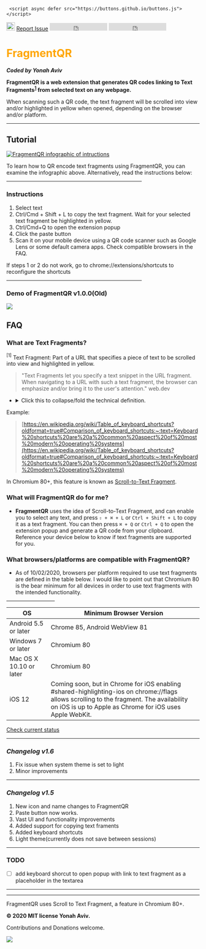 
 <meta name="google-site-verification" content="Ay7DuHomj_FffCIPkk06PMst9-V1kwZij44bLz5SeuI" />
    
   <!-- Global site tag (gtag.js) - Google Analytics -->
   <script async src="https://www.googletagmanager.com/gtag/js?id=UA-178685535-2"></script>
   <script>
     window.dataLayer = window.dataLayer || [];
     function gtag(){dataLayer.push(arguments);}
     gtag('js', new Date());   </script>
     <script async defer src="https://buttons.github.io/buttons.js"></script>

     
 <section id="downloads">
   <a href=" https://bit.ly/GetFragmentedQR" class="btn" title="Get it on the Chrome Web Store" padding="0">
   <img src="https://developer.chrome.com/webstore/images/ChromeWebStore_Badge_v2_496x150.png" height="22px" alt="Available on the Chrome Webstore"></a>
   <a class="github-button" href="https://github.com/y330/FragmentQR/issues/new" data-color-scheme="no-preference: dark; light: light; dark: dark;" data-icon="octicon-issue-opened" data-size="large" data-show-count="true" aria-label="Issue y330/FragmentQR on GitHub">Report Issue</a>
  <iframe src="https://ghbtns.com/github-btn.html?user=y330&repo=FragmentQR&type=issue&count=true" frameborder="0" scrolling="0" width="150" height="20" title="GitHub">

 <iframe src="https://ghbtns.com/github-btn.html?user=y330&repo=FragmentQR&type=star&count=true" frameborder="0" scrolling="0" width="150" height="20" title="GitHub">
    </iframe>
  <iframe src="https://ghbtns.com/github-btn.html?user=y330&repo=FragmentQR&type=watch&count=true&v=2" frameborder="0" scrolling="0" width="150" height="20" title="GitHub">  </iframe>



 </section>

<style>h1{color: orange;} sup:hover{background-color: yellow; color: orange;} </style>

# FragmentQR

<em><b>Coded by Yonah Aviv</b></em>


**FragmentQR is a web extension that generates QR codes linking to Text Fragments<sup>[1](#myfootnote1)</sup> from selected text on any webpage.**


When scanning such a QR code, the text fragment will be scrolled into view and/or highlighted in yellow when opened, depending on the browser and/or platform.

<hr>

## Tutorial

<a href="https://bit.ly/GetFragmentedQR" title="View this as a sideshow on the Chrome Web Store"><img src="https://lh3.googleusercontent.com/pw/ACtC-3f7FGuESSm9z3SPDAbhQHSr3YYL03r1gGBeSWYqbG8NyXxtg3gMWO4dbrM8yuhsMsCuf_JLqLSUWfSSodKzYR8mg6FkX5PmxXgfG8iPANMsQpsiE6GTlWFIRsHIZqi2ZBX0btMnBlUltWArYFdlTrhbhQ=w1210-h448-no?authuser=0" width="fit-content" alt="FragmentQR infographic of intructions"/></a>

To learn how to QR encode text fragments using FragmentQR, you can examine the infographic above. Alternatively, read the instructions below:
 <hr style="width:70%; align: middle;">

### Instructions

 <ol>
  <li>Select text</li>
  <li>Ctrl/Cmd + Shift + L to copy the text fragment. Wait for your selected text fragment be highlighted in yellow.</li>
  <li>Ctrl/Cmd+Q to open the extension popup</li>
  <li>Click the paste button</li>
  <li>Scan it on your mobile device using a QR code scanner such as Google Lens or some default camera apps. Check compatible browsers in the FAQ.</li>
 </ol>
 
 If steps 1 or 2 do not work, go to chrome://extensions/shortcuts to reconfigure the shortcuts
 
 <hr width="70%">
 

### Demo of FragmentQR v1.0.0(Old)

[
![
](https://lh3.googleusercontent.com/pw/ACtC-3cera_XKIXLjEw9LyZh93DtSKTDoQsyF2aYR0Y_L-PCeMttnP3Gr1OiOIxL4nLN_ltCioZyQMUwizFb2wyZLzytBktmEuWRptUGYOFoChSq_bQpZ_g5TEnbb_ZG__Y0rjNbj2oUiHBPotXUOP6X2NID3g=w212-h112-no?)
](http://bit.ly/youtubeFragQR)

## FAQ


### **What are Text Fragments?**

<block class="fragd"><a class="foot" name="myfootnote1"><sup>[1]</sup></a> Text Fragment: Part of a URL that specifies a piece of text to be scrolled into view and highlighted in yellow. 
</block>

>    "Text Fragments let you specify a text snippet in the URL fragment. When navigating to a URL with such a text fragment, the browser can emphasize and/or bring it to the user's attention." web.dev	

- <p>
  <details>
    <summary>Click this to collapse/fold the technical definition.</summary> 
            A text fragment is a part of a URL defined in a URI fragment <code>your-url/#URI-fragment</code>
   after the <code>#</code> that defines a text snippet. The syntax for a text fragment is  <code>your-url/#:~:text=text-snippet</code> with the specific text specified after    <code>:~:text=</code>.
  </details>
  </p>

Example:

>[https://en.wikipedia.org/wiki/Table_of_keyboard_shortcuts?oldformat=true#Comparison_of_keyboard_shortcuts:~:text=Keyboard%20shortcuts%20are%20a%20common%20aspect%20of%20most%20modern%20operating%20systems](https://en.wikipedia.org/wiki/Table_of_keyboard_shortcuts?oldformat=true#Comparison_of_keyboard_shortcuts:~:text=Keyboard%20shortcuts%20are%20a%20common%20aspect%20of%20most%20modern%20operating%20systems)

 In Chromium 80+, this feature is known as <a href="https://github.com/WICG/scroll-to-text-fragment/" title="Scroll-to-Text Fragment on GitHub">Scroll-to-Text Fragment</a>.

 


### **What will FragmentQR do for me?**

- **FragmentQR**  uses the idea of Scroll-to-Text Fragment, and can enable you to select any text, and press `⇧ + ⌘ + L` or `Ctrl + Shift + L`
to copy it as a text fragment. You can then press `⌘ + Q` or `Ctrl + Q` to open the extension popup and generate a QR code from your clipboard. Reference your device below to know if text fragments are supported for you.


### **What browsers/platforms are compatible with FragmentQR?**
- As of 10/02/2020, browsers per platform required to use text fragments are defined in the table below. I would like to point out that Chromium 80 is the bear minimum for all devices in order to use text fragments with the intended functionality.
<hr width="25%" color="orange">

|OS |Minimum Browser Version|
|--|--|
|Android 5.5 or later|Chrome 85, Android WebView 81|
|Windows 7 or later|Chromium 80|
|Mac OS X 10.10 or later|Chromium 80|
|iOS 12|Coming soon, but in Chrome for iOS enabling #shared-highlighting-ios on chrome://flags allows scrolling to the fragment. The availability on iOS is up to Apple as Chrome for iOS uses Apple WebKit.|

<a href="https://caniuse.com/url-scroll-to-text-fragment#tab-container:~:text=content%2Dvisibility-,Can%20I%20use" title="Check compatability of scroll to text fragment" target="_blank">Check current status</a>

-----


### <em>Changelog v1.6</em>

<ol>
    <li>Fix issue when system theme is set to light</li>
    <li>Minor improvements</li>
  
</ol>
  
---- 
### <em>Changelog v1.5</em>

 <ol>  
  <li>New icon and name changes to FragmentQR</li>
  <li>Paste button now works.</li>
  <li>Vast UI and functionality improvements</li>
  <li>Added support for copying text framents</li>
  <li>Added keyboard shortcuts</li>
  <li>Light theme(currently does not save between sessions)</li>
 </ol>
 
 -----
 
### TODO

  - [ ] add keyboard shorcut to open popup with link to text fragment as a placeholder in the textarea
  
----
----
<p background="grey">
 
FragmentQR uses Scroll to Text Fragment, a feature in Chromium 80+. 

<b>© 2020 MIT license Yonah Aviv.</b>

Contributions and Donations welcome.


<a href="https://www.paypal.com/cgi-bin/webscr?cmd=_donations&business=CBYMNSA8XYYY2&item_name=To+continue+doing+whatever+I+am+doing&currency_code=CAD&source=url"><img src="https://camo.githubusercontent.com/d5d24e33e2f4b6fe53987419a21b203c03789a8f/68747470733a2f2f696d672e736869656c64732e696f2f62616467652f446f6e6174652d50617950616c2d677265656e2e737667" /></a>


</p>
<!-- Place this tag in your head or just before your close body tag. -->
